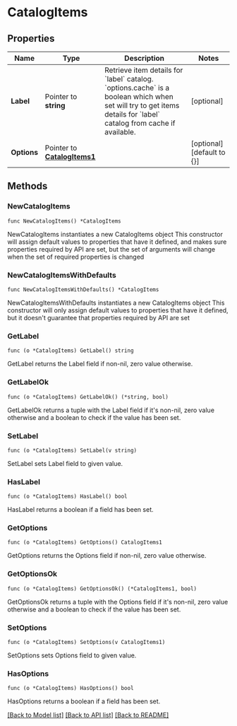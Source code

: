 # CatalogItems

## Properties

Name | Type | Description | Notes
------------ | ------------- | ------------- | -------------
**Label** | Pointer to **string** | Retrieve item details for &#x60;label&#x60; catalog. &#x60;options.cache&#x60; is a boolean which when set will try to get items details for &#x60;label&#x60; catalog from cache if available. | [optional] 
**Options** | Pointer to [**CatalogItems1**](CatalogItems1.md) |  | [optional] [default to {}]

## Methods

### NewCatalogItems

`func NewCatalogItems() *CatalogItems`

NewCatalogItems instantiates a new CatalogItems object
This constructor will assign default values to properties that have it defined,
and makes sure properties required by API are set, but the set of arguments
will change when the set of required properties is changed

### NewCatalogItemsWithDefaults

`func NewCatalogItemsWithDefaults() *CatalogItems`

NewCatalogItemsWithDefaults instantiates a new CatalogItems object
This constructor will only assign default values to properties that have it defined,
but it doesn't guarantee that properties required by API are set

### GetLabel

`func (o *CatalogItems) GetLabel() string`

GetLabel returns the Label field if non-nil, zero value otherwise.

### GetLabelOk

`func (o *CatalogItems) GetLabelOk() (*string, bool)`

GetLabelOk returns a tuple with the Label field if it's non-nil, zero value otherwise
and a boolean to check if the value has been set.

### SetLabel

`func (o *CatalogItems) SetLabel(v string)`

SetLabel sets Label field to given value.

### HasLabel

`func (o *CatalogItems) HasLabel() bool`

HasLabel returns a boolean if a field has been set.

### GetOptions

`func (o *CatalogItems) GetOptions() CatalogItems1`

GetOptions returns the Options field if non-nil, zero value otherwise.

### GetOptionsOk

`func (o *CatalogItems) GetOptionsOk() (*CatalogItems1, bool)`

GetOptionsOk returns a tuple with the Options field if it's non-nil, zero value otherwise
and a boolean to check if the value has been set.

### SetOptions

`func (o *CatalogItems) SetOptions(v CatalogItems1)`

SetOptions sets Options field to given value.

### HasOptions

`func (o *CatalogItems) HasOptions() bool`

HasOptions returns a boolean if a field has been set.


[[Back to Model list]](../README.md#documentation-for-models) [[Back to API list]](../README.md#documentation-for-api-endpoints) [[Back to README]](../README.md)


